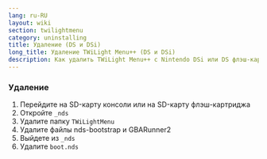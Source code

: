 ```yaml
---
lang: ru-RU
layout: wiki
section: twilightmenu
category: uninstalling
title: Удаление (DS и DSi)
long_title: Удаление TWiLight Menu++ (DS и DSi)
description: Как удалить TWiLight Menu++ с Nintendo DSi или DS флэш-картриджа
---
```


### Удаление
1. Перейдите на SD-карту консоли или на SD-карту флэш-картриджа
1. Откройте `_nds`
1. Удалите папку `TWiLightMenu`
1. Удалите файлы nds-bootstrap и GBARunner2
1. Выйдете из `_nds`
1. Удалите `boot.nds`
